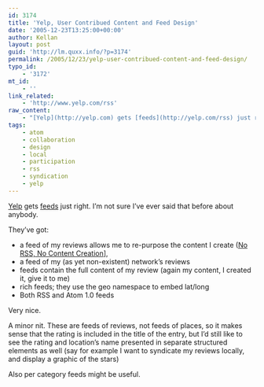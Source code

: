 ```yaml
---
id: 3174
title: 'Yelp, User Contribued Content and Feed Design'
date: '2005-12-23T13:25:00+00:00'
author: Kellan
layout: post
guid: 'http://lm.quxx.info/?p=3174'
permalink: /2005/12/23/yelp-user-contribued-content-and-feed-design/
typo_id:
    - '3172'
mt_id:
    - ''
link_related:
    - 'http://www.yelp.com/rss'
raw_content:
    - "[Yelp](http://yelp.com) gets [feeds](http://yelp.com/rss) just right.  I\\'m not sure I\\'ve ever said that before about anybody.\r\n\r\nThey\\'ve got:\r\n \r\n* a feed of my reviews allows me to re-purpose the content I create ([No RSS, No Content Creation](http://laughingmeme.org/articles/2005/01/15/a-few-more-thoughts-on-netflix-friends)],\r\n* a feed of my (as yet non-existent) network\\'s reviews\r\n* feeds contain the full content of my review (again my content, I created it, give it to me)\r\n* rich feeds; they use the geo namespace to embed lat/long\r\n* Both RSS and Atom 1.0 feeds\r\n\r\nVery nice. \r\n\r\nA minor nit.  These are feeds of reviews, not feeds of places, so it makes sense that the rating is included in the title of the entry, but I\\'d still like to see the rating and location\\'s name presented in separate structured elements as well (say for example I want to syndicate my reviews locally, and display a graphic of the stars)\r\n\r\nAlso per category feeds might be useful."
tags:
    - atom
    - collaboration
    - design
    - local
    - participation
    - rss
    - syndication
    - yelp
---
```


[Yelp](http://yelp.com) gets [feeds](http://yelp.com/rss) just right. I’m not sure I’ve ever said that before about anybody.

They’ve got:

- a feed of my reviews allows me to re-purpose the content I create ([No RSS, No Content Creation](http://laughingmeme.org/articles/2005/01/15/a-few-more-thoughts-on-netflix-friends)],
- a feed of my (as yet non-existent) network’s reviews
- feeds contain the full content of my review (again my content, I created it, give it to me)
- rich feeds; they use the geo namespace to embed lat/long
- Both RSS and Atom 1.0 feeds

Very nice.

A minor nit. These are feeds of reviews, not feeds of places, so it makes sense that the rating is included in the title of the entry, but I’d still like to see the rating and location’s name presented in separate structured elements as well (say for example I want to syndicate my reviews locally, and display a graphic of the stars)

Also per category feeds might be useful.